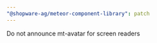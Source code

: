 ```yaml
---
"@shopware-ag/meteor-component-library": patch
---
```


Do not announce mt-avatar for screen readers
